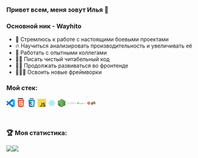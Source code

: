 ### Привет всем, меня зовут Илья 👋
### Основной ник - Wayhito

- 🎯 Стремлюсь к работе с настоящими боевыми проектами
- 🔥 Научиться анализировать производительность и увеличивать её
- 🔞 Работать с опытными коллегами
- ✍🏻 Писать чистый читабельный код
- ✍🏻 Продолжать развиваться во фронтенде
- 👨🏻‍🏫 Освоить новые фреймворки

### Мой стек:
<p>
<img src="https://raw.githubusercontent.com/github/explore/80688e429a7d4ef2fca1e82350fe8e3517d3494d/topics/visual-studio-code/visual-studio-code.png" alt="VS Code" height="22">
<img src="https://raw.githubusercontent.com/github/explore/80688e429a7d4ef2fca1e82350fe8e3517d3494d/topics/html/html.png" alt="HTML" height="24">
<img src="https://raw.githubusercontent.com/github/explore/80688e429a7d4ef2fca1e82350fe8e3517d3494d/topics/css/css.png" alt="CSS" height="24" >
<img src="https://raw.githubusercontent.com/github/explore/80688e429a7d4ef2fca1e82350fe8e3517d3494d/topics/javascript/javascript.png" alt="Javascript" height="22">
<img src="https://raw.githubusercontent.com/github/explore/80688e429a7d4ef2fca1e82350fe8e3517d3494d/topics/react/react.png" alt="React" height="22">
<img src="https://raw.githubusercontent.com/github/explore/80688e429a7d4ef2fca1e82350fe8e3517d3494d/topics/nodejs/nodejs.png" alt="NodeJS" height="22">
<img src="https://raw.githubusercontent.com/github/explore/80688e429a7d4ef2fca1e82350fe8e3517d3494d/topics/express/express.png" alt="Express" height="22">
<img src="https://raw.githubusercontent.com/github/explore/80688e429a7d4ef2fca1e82350fe8e3517d3494d/topics/mongodb/mongodb.png" alt="Express" height="22">
<img src="https://raw.githubusercontent.com/github/explore/80688e429a7d4ef2fca1e82350fe8e3517d3494d/topics/git/git.png" alt="git" height="22">

</p>
<br />

### :trophy: Моя статистика:

<div>
<a href="https://github-readme-stats.vercel.app/api?username=Wayhito&hide=contribs&show_icons=true">
  <img align="left" src="https://github-readme-stats.vercel.app/api?username=Comediant24&hide=contribs&show_icons=true" />
</a>
<a href="https://github-readme-stats.vercel.app/api/top-langs/?username=Wayhito&layout=compact">
  <img align="left" src="https://github-readme-stats.vercel.app/api/top-langs/?username=Comediant24&layout=compact" />
</a>
</div>